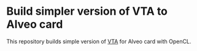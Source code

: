 # Build simpler version of VTA to Alveo card

This repository builds simple version of [VTA](https://tvm.apache.org/docs/vta/index.html) for Alveo card with OpenCL.

